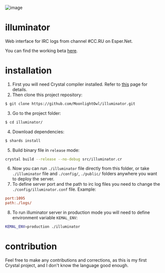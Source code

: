 ![image](http://fomalhaut.me:1095/images/logo.png)

# illuminator

Web interface for IRC logs from channel #CC.RU on Esper.Net.

You can find the working beta [here](http://fomalhaut.me:1095/).

# installation

1. First you will need Crystal compiler installed. Refer to [this](https://crystal-lang.org/docs/installation/) page for details.
2. Then clone this project repository:
```sh
$ git clone https://github.com/MoonlightOwl/illuminator.git
```
3. Go to the project folder:
```sh
$ cd illuminator/
```
4. Download dependencies:
```sh
$ shards install
```
5. Build binary file in `release` mode:
```sh
crystal build --release --no-debug src/illuminator.cr
```
6. Now you can run `./illuminator` file directly from this folder, or take `./illuminator` file and `./config/`, `./public/` folders anywhere you want to deploy the server.
7. To define server port and the path to irc log files you need to change the `./config/illuminator.conf` file.
Example:
```ini
port:1095
path:./logs/
```
8. To run illuminator server in production mode you will need to define environment variable `KEMAL_ENV`:
```sh
KEMAL_ENV=production ./illuminator 
```

# contribution

Feel free to make any contributions and corrections, as this is my first Crystal project, and I don't know the language good enough.
